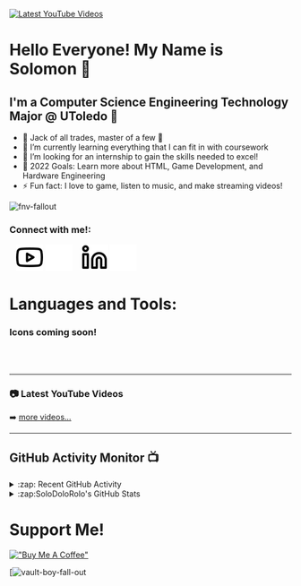 [![Latest YouTube Videos](https://github.com/SoloDoloRolo/SoloDoloRolo/actions/workflows/youtube-workflow.yml/badge.svg)](https://github.com/SoloDoloRolo/SoloDoloRolo/actions/workflows/youtube-workflow.yml)

# Hello Everyone! My Name is Solomon 👋 



## I'm a Computer Science Engineering Technology Major @ UToledo 📓

- 🔭 Jack of all trades, master of a few 🧠 
- 🌱 I’m currently learning everything that I can fit in with coursework 
- 👯 I’m looking for an internship to gain the skills needed to excel!
- 🥅 2022 Goals: Learn more about HTML, Game Development, and Hardware Engineering
- ⚡ Fun fact: I love to game, listen to music, and make streaming videos!


![fnv-fallout](https://user-images.githubusercontent.com/56006260/201495526-35f13d8a-7a07-4adb-a547-0f1c742c27b1.gif)



### Connect with me!:


&nbsp;&nbsp;
[![website](./img/youtube-light.svg)](https://youtube.com/@solomander#gh-light-mode-only)
[![website](./img/youtube-dark.svg)](https://youtube.com/@solomander#gh-dark-mode-only)
&nbsp;&nbsp;
[![website](./img/linkedin-light.svg)](https://linkedin.com/in/solomon-bryant#gh-light-mode-only)
[![website](./img/linkedin-dark.svg)](https://linkedin.com/in/solomon-bryant#gh-dark-mode-only)

# Languages and Tools:

### Icons coming soon!


<br />
<br />


---

### 📷 Latest YouTube Videos

<!-- YOUTUBE:START -->
<!-- YOUTUBE:END -->

➡️ [more videos...](https://youtube.com/@solomander)

---



## GitHub Activity Monitor 📺 

<details>
  <summary>:zap: Recent GitHub Activity</summary>
  
<!--START_SECTION:activity-->
<!--END_SECTION:activity-->
  
</details>
  
  
<details>
  <summary>:zap:SoloDoloRolo's GitHub Stats</summary>

  <img align="left" alt="SoloDoloRolo's GitHub Stats" src="https://github-readme-stats.vercel.app/api?username=SoloDoloRolo&show_icons=true&hide_border=false&title_color=ff652f&icon_color=FFE400&bg_color=09131B&text_color=ffffff&border_color=0c1a25" />

</details>


# Support Me!




[!["Buy Me A Coffee"](https://www.buymeacoffee.com/assets/img/custom_images/orange_img.png)](https://www.buymeacoffee.com/solomander)

[![vault-boy-fall-out](https://user-images.githubusercontent.com/56006260/201495827-e38cf85a-50c7-4c1f-bcd4-5d1aa4df10dd.gif)




